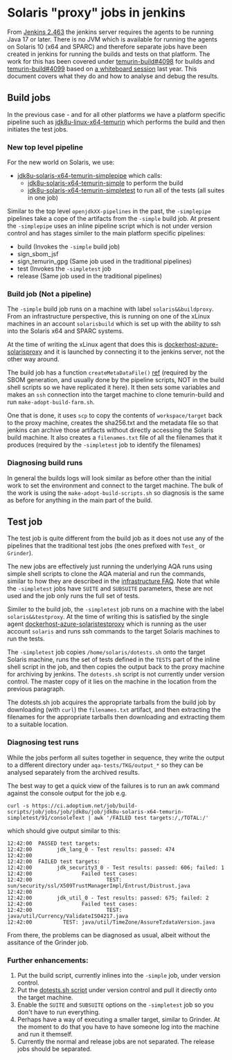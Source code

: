 # Solaris "proxy" jobs in jenkins

From [Jenkins 2.463](https://www.jenkins.io/blog/2024/06/11/require-java-17/)
the jenkins server requires the agents to be running Java 17 or later. There
is no JVM which is available for running the agents on Solaris 10 (x64 and
SPARC) and therefore separate jobs have been created in jenkins for running
the builds and tests on that platform. The work for this has been covered
under
[temurin-build#4098](https://github.com/adoptium/temurin-build/issues/4098)
for builds and
[temurin-build#4099](https://github.com/adoptium/temurin-build/issues/4099) based on [a whiteboard session](https://github.com/adoptium/infrastructure/issues/3742#issuecomment-2478948681)
last year. This document covers what they do and how to analyse and debug
the results.

## Build jobs

In the previous case - and for all other platforms we have a platform
specific pipeline such as
[jdk8u-linux-x64-temurin](https://ci.adoptium.net/job/build-scripts/job/jobs/job/jdk8u/job/jdk8u-linux-x64-temurin/)
which performs the build and then initiates the test jobs.

### New top level pipeline

For the new world on Solaris, we use:

- [jdk8u-solaris-x64-temurin-simplepipe](https://ci.adoptium.net/job/build-scripts/job/jobs/job/jdk8u/job/jdk8u-solaris-x64-temurin-simplepipe/) which calls:
  - [jdk8u-solaris-x64-temurin-simple](https://ci.adoptium.net/job/build-scripts/job/jobs/job/jdk8u/job/jdk8u-solaris-x64-temurin-simple) to perform the build
  - [jdk8u-solaris-x64-temurin-simpletest](https://ci.adoptium.net/job/build-scripts/job/jobs/job/jdk8u/job/jdk8u-solaris-x64-temurin-simpletest/) to run all of the tests (all suites in one job)

Similar to the top level `openjdkXX-pipelines` in the past, the `-simplepipe`
pipelines take a cope of the artifacts from the `-simple` build job. At
present the `-simplepipe` uses an inline pipeline script which is not under
version control and has stages similer to the main platform specific
pipelines:

- build (Invokes the `-simple` build job)
- sign_sbom_jsf
- sign_temurin_gpg (Same job used in the traditional pipelines)
- test (Invokes the `-simpletest` job
- release (Same job used in the traditional pipelines)

### Build job (Not a pipeline)

The `-simple` build job runs on a machine with label `solaris&&buildproxy`.
From an infrastructure perspective, this is running on one of the xLinux
machines in an account `solarisbuild` which is set up with the ability to
ssh into the Solaris x64 and SPARC systems.

At the time of writing the xLinux agent that does this is
[dockerhost-azure-solarisproxy](https://ci.adoptium.net/computer/dockerhost%2Dazure%2Dsolarisproxy/)
and it is launched by connecting it to the jenkins server, not the other way
around.

The build job has a function `createMetaDataFile()`
[ref](https://github.com/adoptium/temurin-build/issues/4098#issuecomment-2654047953)
(required by the SBOM generation, and usually done by the pipeline scripts,
NOT in the build shell scripts so we have replicated it here).  It then sets
some variables and makes an `ssh` connection into the target machine to
clone temurin-build and run `make-adopt-build-farm.sh`.

One that is done, it uses `scp` to copy the contents of `workspace/target`
back to the proxy machine, creates the sha256.txt and the metadata file so
that jenkins can archive those artifacts without directly accessing the
Solaris build machine. It also creates a `filenames.txt` file of all the
filenames that it produces (required by the `-simpletest` job to identify
the filenames)

### Diagnosing build runs

In general the builds logs will look similar as before other than the
initial work to set the environment and connect to the target machine. The
bulk of the work is using the `make-adopt-build-scripts.sh` so diagnosis is
the same as before for anything in the main part of the build.

## Test job

The test job is quite different from the build job as it does not use any of
the pipelines that the traditional test jobs (the ones prefixed with `Test_` or
`Grinder`).

The new jobs are effectively just running the underlying AQA runs using
simple shell scripts to clone the AQA material and run the commands, similar
to how they are described in the
[infrastructure FAQ](https://github.com/adoptium/infrastructure/blob/master/FAQ.md#how-do-i-replicate-a-test-failure).
Note that while the `-simpletest` jobs have `SUITE` and `SUBSUITE`
parameters, these are not used and the job only runs the full set of tests.

Similer to the build job, the `-simpletest` job runs on a machine with the
label `solaris&&testproxy`. At the time of writing this is satisfied by the
single agent
[dockerhost-azure-solaristestproxy](https://ci.adoptium.net/computer/dockerhost%2Dazure%2Dsolaristestproxy/)
which is running as the user account `solaris` and runs ssh commands to the
target Solaris machines to run the tests.

The `-simpletest` job copies `/home/solaris/dotests.sh` onto the target
Solaris machine, runs the set of tests defined in the `TESTS` part of the
inline shell script in the job, and then copies the output back to the proxy
machine for archiving by jenkins.  The `dotests.sh` script is not currently
under version control.  The master copy of it lies on the machine in the
location from the previous paragraph.

The dotests.sh job acquires the appropriate tarballs from the build job by
downloading (with `curl`) the `filenames.txt` artifact, and then extracting
the filenames for the appropriate tarballs then downloading and extracting
them to a suitable location.

### Diagnosing test runs

While the jobs perform all suites together in sequence, they write the
output to a different directory under `aqa-tests/TKG/output_*` so they can
be analysed separately from the archived results.

The best way to get a quick view of the failures is to run an awk command
against the console output for the job e.g.

`curl -s https://ci.adoptium.net/job/build-scripts/job/jobs/job/jdk8u/job/jdk8u-solaris-x64-temurin-simpletest/91/consoleText | awk '/FAILED test targets:/,/TOTAL:/'`

which should give output similar to this:

```text
12:42:00  PASSED test targets:
12:42:00        jdk_lang_0 - Test results: passed: 474 
12:42:00  
12:42:00  FAILED test targets:
12:42:00        jdk_security3_0 - Test results: passed: 606; failed: 1 
12:42:00                Failed test cases: 
12:42:00                        TEST: sun/security/ssl/X509TrustManagerImpl/Entrust/Distrust.java
12:42:00
12:42:00        jdk_util_0 - Test results: passed: 675; failed: 2 
12:42:00                Failed test cases: 
12:42:00                        TEST: java/util/Currency/ValidateISO4217.java
12:42:00          TEST: java/util/TimeZone/AssureTzdataVersion.java
```

From there, the problems can be diagnosed as usual, albeit without the
assitance of the Grinder job.

### Further enhancements:

1. Put the build script, currently inlines into the `-simple` job, under version control.
2. Put the [dotests.sh script](https://github.com/adoptium/temurin-build/issues/4099#issuecomment-2622211222) under version control and pull it directly onto the target machine.
3. Enable the `SUITE` and `SUBSUITE` options on the `-simpletest` job so you don't have to run everything.
4. Perhaps have a way of executing a smaller target, similar to Grinder. At the moment to do that you have to have someone log into the machine and run it themself.
5. Currently the normal and release jobs are not separated. The release jobs should be separated.
